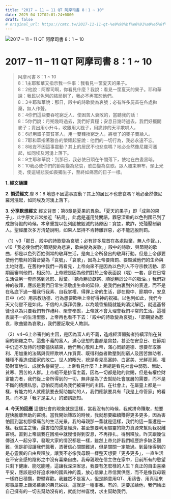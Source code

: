 ```yaml
---
title: "2017 – 11 – 11 QT 阿摩司書 8：1 ~ 10"
date: 2025-04-12T02:01:24+0800
draft: false
# original_url: https://cmtc.tw/2017-11-11-qt-%e9%98%bf%e6%91%a9%e5%8f%b8%e6%9b%b8-8%ef%bc%9a1-10
---
```


![2017 – 11 – 11 QT 阿摩司書 8：1 ~ 10](/images/qt.jpg   "2017 – 11 – 11 QT 阿摩司書 8：1 ~ 10")

# 2017 – 11 – 11 QT 阿摩司書 8：1 ~ 10

> 阿摩司書 8：1 ~ 10  
> 8：1主耶和華又指示我一件事：我看見一筐夏天的果子。  
> 8：2他說：阿摩司啊，你看見什麼？我說：看見一筐夏天的果子。耶和華說：我民以色列的結局到了，我必不再寬恕他們。  
> 8：3主耶和華說：那日，殿中的詩歌變為哀號；必有許多屍首在各處拋棄，無人作聲。  
> 8：4你們這些要吞吃窮乏人、使困苦人衰敗的，當聽我的話！  
> 8：5你們說：月朔幾時過去，我們好賣糧；安息日幾時過去，我們好擺開麥子；賣出用小升斗，收銀用大戥子，用詭詐的天平欺哄人，  
> 8：6好用銀子買貧寒人，用一雙鞋換窮乏人，將壞了的麥子賣給人。  
> 8：7耶和華指著雅各的榮耀起誓說：他們的一切行為，我必永遠不忘。  
> 8：8地豈不因這事震動？其上的居民不也悲哀嗎？地必全然像尼羅河漲起，如同埃及河湧上落下。  
> 8：9主耶和華說：到那日，我必使日頭在午間落下，使地在白晝黑暗。  
> 8：10我必使你們的節期變為悲哀，歌曲變為哀歌。眾人腰束麻布，頭上光禿，使這場悲哀如喪獨生子，至終如痛苦的日子一樣。

**1. 經文誦讀**

**2. 領受經文**
摩 8：8 地豈不因這事震動？其上的居民不也悲哀嗎？地必全然像尼羅河漲起，如同埃及河湧上落下。

**3. 分享默想經文**
經文背景：第8章是夏果的異象。「夏天的果子」即「成熟的果子」，此字原文非常接近「結局」，此處是運用雙關語，罪惡深重的以色列國已到了成熟待毀的時候。本章重提以色列國被毀滅的諸原因：貪婪，欺詐，兇殘壓制窮人。聖經屢次多方清楚說明，如果人堅持不肯轉離罪惡，必不能逃脫刑罰。

（1）v3「那日，殿中的詩歌變為哀號；必有許多屍首在各處拋棄，無人作聲。」、v10「我必使你們的節期變為悲哀，歌曲變為哀歌。」殿中的詩歌、與節期的歌曲，都是以色列百姓例常的敬拜生活，是向上帝所發出的敬拜行動。但是上帝卻要使他們敬拜的聲音變為「哀號」、「哀歌」，因為上帝要降罰、要毀滅他們的生命與土地財產。在舊約中我們一再看見，上帝向來不是因為以色列人不守宗教活動、節期而審判他們，相反的，上帝總是因為他們對於上帝表面說（唱）一套，卻在日常生活做另一套而感到忿怒、厭棄。「聽命勝於獻祭、順從勝於公羊的脂油。」我們對神的敬拜，應該是我們日常生活敬虔生命的延伸，是我們由裏到外的表達，而不是在私底下過一種我行我素、自我掌權、得罪上帝的生活，卻在殿中、節期中，安息日中（v5）用宗教功德、行為想要欺哄上帝好得神的祝福。以色列如此，我們今天又何嘗不是如此。不信的人膜拜偶像，以為燒香捐錢就能夠消災解厄，就連基督徒也以為只要我們有作禮拜、聚會奉獻，上帝就不會太理會我們平常的生活。這種表裏不一的生活型態，上帝再也看不下去：「殿中的詩歌變為哀號」、「節期變為悲哀，歌曲變為哀歌」，我們要記取先人教訓。

（2）v4\~6上帝審判的主因，是因為富人的不義，造成經濟弱勢者持續深陷在貧窮的網羅之中。這些不義的富人，滿心思想的盡都是貪婪，甚至在安息日、在節期中仍迫不及待的想要儘快結束，他們無心敬拜上帝，滿心罔顧道德、想要牟取暴利、用加重的法碼與假秤欺哄人作買賣、既得利益者欺壓剝削窮人及困苦無助者，種種不義造成國家的敗亡。世人的眼光，總是看見高富帥、白富美、光鮮亮麗、權勢財富地位、成就名譽聲望…。上帝看見什麼？上帝總是看見社會中弱勢、無助、貧寒、困苦的人群。上帝絕不是排富主義，因為一切都是祂的賞賜，但是有權位財富能力者，我們從上帝所得到的一切，無非是為了去幫助社會底層的需要，而不是不斷的積攢私慾，恐怕反而成為我們被審判的主因。在社會上，在屬靈上都是一樣，有能力的人就應該要去幫助無助的人，我們應該要具有「我是上帝管家」的看見，而不是「我才是主人」的錯誤認知。

**4. 今天的回應**
這個社會的現象就是這樣，當我沒有的時候，我就拼命賺取，想要趕快脫離無助的窘境。當我開始賺取的時候，我就想要繼續賺得更多更多，因為害怕回到當初那樣痛苦的生活光景。我的母親那一輩就是這樣，我們的這一輩還是一樣。我信主之後，最害怕的還是經濟，甚至想要利用屬靈的能力資源來幫助我脫離窘境。直到上帝讓我在困境中就慢慢得到安息，不再掙扎，得到釋放。昨天跟幾位傳道人一起分享，發現大家的情況都是一樣，雖然上帝允許我們經歷許多缺乏艱難，但是卻沒讓我們餓著，憑著信心關關難過，但是關關一定能過。到最後得到的是心靈裏的自由與釋放，讓我不必像我母親一樣整天想要「更多更多」，一直生活在不安全感的陰影之中沒有喜樂自由。我母親現在信主住在家中，目前所有的慾望只剩下健康、能吃能睡，這讓我深深省思，我要有怎麼樣的人生？真正的自由喜樂平安，應該是好好追求神的國與神的義，放心信靠上帝信實供應，而不是像我母親一樣終日積攢，鬱鬱寡歡。我雖然不是富人，但是願意用QT、用禱告、用真理來服事屬靈上饑渴慕義的弟兄姊妹，這就是一種事奉。有的，還要加給他，我們給出自己擁有的一切去幫助沒有的，就能討神喜悅，求主幫助我們。
